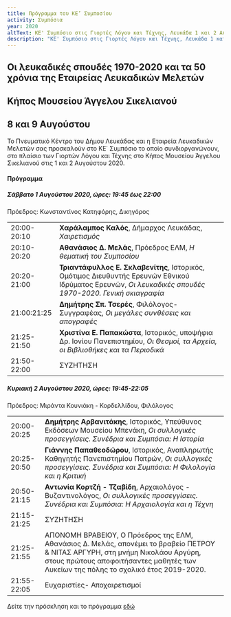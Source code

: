 ```yaml
---
title: Πρόγραμμα του ΚΕ’ Συμποσίου
activity: Συμπόσια
year: 2020
altText: ΚΕ' Συμπόσιο στις Γιορτές Λόγου και Τέχνης, Λευκάδα 1 και 2 Αυγούστου 2020, *Οι λευκαδικές σπουδές 1970-2020 και τα 50 χρόνια της Εταιρείας Λευκαδικών Μελετών*. Το προγράμμα του Συμποσίου ΚΕ´ βρίσκεται [εδώ](/xroniko/symposia/symposio_25.html).
description: "ΚΕ' Συμπόσιο στις Γιορτές Λόγου και Τέχνης, Λευκάδα 1 και 2 Αυγούστου 2020, *Οι λευκαδικές σπουδές 1970-2020 και τα 50 χρόνια της Εταιρείας Λευκαδικών Μελετών*."
---
```


## Οι λευκαδικές σπουδές 1970-2020 και τα 50 χρόνια της Εταιρείας Λευκαδικών Μελετών
## Κήπος Μουσείου Άγγελου Σικελιανού
## 8 και 9 Αυγούστου

Το Πνευματικό Κέντρο του Δήμου Λευκάδας και η Εταιρεία Λευκαδικών Μελετών σας προσκαλούν στο ΚΕ΄ Συμπόσιο το οποίο συνδιοργανώνουν, στο πλαίσιο των Γιορτών Λόγου και Τέχνης στο Κήπος Μουσείου Άγγελου Σικελιανού στις 1 και 2 Αυγούστου 2020.

#### Πρόγραμμα

##### Σάββατο 1 Αυγούστου 2020, ώρες: 19:45 έως 22:00

Πρόεδρος: Κωνσταντίνος Κατηφόρης, Δικηγόρος

|                              |                        |
| :--------------------------- | :----------------------|
|20:00-20:10 |**Χαράλαμπος Καλός**, Δήμαρχος Λευκάδας, *Χαιρετισμός*
|20:10-20:20 |**Αθανάσιος Δ. Μελάς**, Πρόεδρος ΕΛΜ, *Η θεματική του Συμποσίου*
|20:20-21:00 |**Τριαντάφυλλος Ε. Σκλαβενίτης**, Ιστορικός, Ομότιμος Διευθυντής Ερευνών Εθνικού Ιδρύματος Ερευνών, *Οι λευκαδικές σπουδές 1970-2020. Γενική σκιαγραφία*
|21:00:21:25 |**Δημήτρης Σπ. Τσερές**, Φιλόλογος- Συγγραφέας, *Οι μεγάλες συνθέσεις και απογραφές*
|21:25-21:50 |**Χριστίνα Ε. Παπακώστα**, Ιστορικός, υποψήφια Δρ. Ιονίου Πανεπιστημίου, *Οι Θεσμοί, τα Αρχεία, οι Βιβλιοθήκες και τα Περιοδικά*
|21:50-22:00 |ΣΥΖΗΤΗΣΗ

##### Κυριακή 2 Αυγούστου 2020, ώρες: 19:45-22:05

Πρόεδρος: Μιράντα Κουνιάκη - Κορδελλίδου, Φιλόλογος

|                              |                        |
| :--------------------------- | :----------------------|
|20:00-20:25 |**Δημήτρης Αρβανιτάκης**, Ιστορικός, Υπεύθυνος Εκδόσεων Μουσείου Μπενάκη, *Οι συλλογικές προσεγγίσεις. Συνέδρια και Συμπόσια: Η Ιστορία*
|20:25-20:50 |**Γιάννης Παπαθεοδώρου**, Ιστορικός, Αναπληρωτής Καθηγητής Πανεπιστημίου Πατρών, *Οι συλλογικές προσεγγίσεις. Συνέδρια και Συμπόσια: Η Φιλολογία και η Κριτική*
|20:50-21:15 |**Αντωνία Κορτζή - Τζαβίδη**, Αρχαιολόγος - Βυζαντινολόγος, *Οι συλλογικές προσεγγίσεις. Συνέδρια και Συμπόσια: Η Αρχαιολογία και η Τέχνη*
|21:15-21:25 |ΣΥΖΗΤΗΣΗ
|21:25-21:55 |ΑΠΟΝΟΜΗ ΒΡΑΒΕΙΟΥ, Ο Πρόεδρος της ΕΛΜ, Αθανάσιος Δ. Μελάς, απονέμει το βραβείο ΠΕΤΡΟΥ & ΝΙΤΑΣ ΑΡΓΥΡΗ, στη μνήμη Νικολάου Αργύρη, στους πρώτους αποφοιτήσαντες μαθητές των Λυκείων της πόλης το σχολικό έτος 2019-2020.
|21:55-22:05 |Ευχαριστίες- Αποχαιρετισμοί

Δείτε την πρόσκληση και το πρόγραμμα [εδώ](/documents/prosklhsh_symposio_25.pdf)
